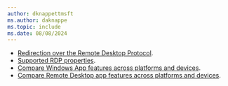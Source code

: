 ```yaml
---
author: dknappettmsft
ms.author: daknappe
ms.topic: include
ms.date: 08/08/2024
---
```


- [Redirection over the Remote Desktop Protocol](../redirection-remote-desktop-protocol.md).
- [Supported RDP properties](../rdp-properties.md).
- [Compare Windows App features across platforms and devices](/windows-app/compare-platforms-features#redirection).
- [Compare Remote Desktop app features across platforms and devices](../compare-remote-desktop-clients.md#redirection).